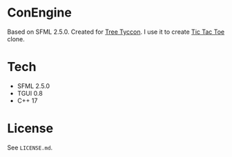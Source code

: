 # ConEngine
Based on SFML 2.5.0. Created for [Tree Tyccon](https://github.com/Condzi/TreeTyccon). I use it to create [Tic Tac Toe](https://github.com/Condzi/TicTacToe) clone.

# Tech
* SFML 2.5.0
* TGUI 0.8
* C++ 17

# License
See `LICENSE.md`.
